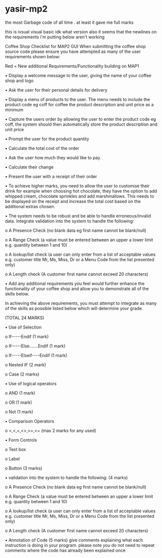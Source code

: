 # yasir-mp2
the most Garbage code of all time . at least it gave me full marks

this is ivsual visual basic idk what version also it seems that the newlines on the requirements i'm putting below aren't working


Coffee Shop Checklist for MAP2 GUI
When submitting the coffee shop source code please ensure you have attempted as many of the user requirements shown below:

Red = New additional Requirements/Functionality building on MAP1

•	Display a welcome message to the user, giving the name of your coffee shop and logo

•	Ask the user for their personal details for delivery

•	Display a menu of products to the user. The menu needs to include the product code eg coff for coffee the product description and unit price as a minimum

•	Capture the users order by allowing the user to enter the product code eg coff, the system should then automatically store the product description and unit price

•	Prompt the user for the product quantity 

•	Calculate the total cost of the order 

•	Ask the user how much they would like to pay

•	Calculate their change 

•	Present the user with a receipt of their order

•	To achieve higher marks, you need to allow the user to customise their drink for example when choosing hot chocolate, they have the option to add whipped cream, chocolate 
sprinkles and add marshmallows. This needs to be displayed on the receipt and increase the total cost based on the additional extras chosen.

•	The system needs to be robust and be able to handle erroneous/invalid data. Integrate validation into the system to handle the following:

o	A Presence Check (no blank data eg first name cannot be blank/null)

o	A Range Check (a value must be entered between an upper a lower limit e.g. quantity between 1 and 10)

o	A lookup/list check (a user can only enter from a list of acceptable values e.g. customer title Mr, Ms, Miss, Dr or a Menu Code from the list presented only)

o	A Length check (A customer first name cannot exceed 20 characters)

•	Add any additional requirements you feel would further enhance the functionality of your coffee shop and allow you to demonstrate all of the skills below. 



In achieving the above requirements, you must attempt to integrate as many of the skills as possible listed below which will determine your grade.

(TOTAL 24 MARKS)

•	Use of Selection

o	If-----Endif (1 mark)

o	If-----Else…….Endif (1 mark)

o	If-----Elseif----Endif (1 mark)

o	Nested IF (2 mark)

o	Case (2 marks)

•	Use of logical operators

o	AND (1 mark)

o	OR (1 mark)

o	Not (1 mark) 

•	Comparison Operators

o	>,<,=,<>,>=,<=  (max 2 marks for any used)

•	Form Controls

o	Text box

o	Label 

o	Button (3 marks)

•	validation into the system to handle the following: (4 marks)

o	A Presence Check (no blank data eg first name cannot be blank/null)

o	A Range Check (a value must be entered between an upper a lower limit e.g. quantity between 1 and 10)

o	A lookup/list check (a user can only enter from a list of acceptable values e.g. customer title Mr, Ms, Miss, Dr or a Menu Code from the list presented only)

o	A Length check (A customer first name cannot exceed 20 characters)

•	Annotation of Code (5 marks) give comments explaining what each instruction is doing in your program. please note you do not need to repeat comments where the code has already 
been explained once






